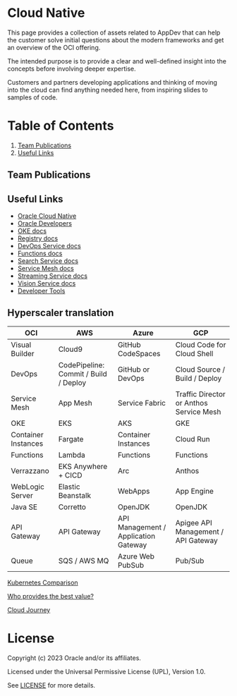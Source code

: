 # Cloud Native

This page provides a collection of assets related to AppDev that can help the customer solve initial questions about the modern frameworks and get an overview of the OCI offering.

The intended purpose is to provide a clear and well-defined insight into the concepts before involving deeper expertise.

Customers and partners developing applications and thinking of moving into the cloud can find anything needed here, from inspiring slides to samples of code.

# Table of Contents
 
1. [Team Publications](#team-publications)
2. [Useful Links](#useful-uinks)

## Team Publications

## Useful Links

- [Oracle Cloud Native](https://www.oracle.com/cloud/cloud-native/)
- [Oracle Developers](https://developer.oracle.com/)
- [OKE docs](https://docs.oracle.com/en-us/iaas/Content/ContEng/home.htm)
- [Registry docs](https://docs.oracle.com/en-us/iaas/Content/Registry/home.htm)
- [DevOps Service docs](https://docs.oracle.com/en-us/iaas/Content/devops/using/home.htm)
- [Functions docs](https://docs.oracle.com/en-us/iaas/Content/Functions/home.htm)
- [Search Service docs](https://docs.oracle.com/en-us/iaas/Content/search-opensearch/home.htm)
- [Service Mesh docs](https://docs.oracle.com/en-us/iaas/Content/service-mesh/home.htm)
- [Streaming Service docs](https://docs.oracle.com/en-us/iaas/Content/Streaming/home.htm)
- [Vision Service docs](https://docs.oracle.com/en-us/iaas/vision/vision/using/home.htm)
- [Developer Tools](https://docs.oracle.com/en-us/iaas/Content/devtoolshome.htm)

## Hyperscaler translation

| <b>OCI</b>          | <b>AWS</b>                            | <b>Azure</b>                         | <b>GCP</b>                              |
| -------------       | ----------                            | ----------------                     | -------------------------               |
| Visual Builder      | Cloud9                                | GitHub CodeSpaces                    | Cloud Code for Cloud Shell              |
| DevOps              | CodePipeline: Commit / Build / Deploy | GitHub or DevOps                     | Cloud Source / Build / Deploy           |
| Service Mesh        | App Mesh                              | Service Fabric                       | Traffic Director or Anthos Service Mesh |
| OKE                 | EKS                                   | AKS                                  | GKE                                     |
| Container Instances | Fargate                               | Container Instances                  | Cloud Run                               |
| Functions           | Lambda                                | Functions                            | Functions                               |
| Verrazzano          | EKS Anywhere + CICD                   | Arc                                  | Anthos                                  |
| WebLogic Server     | Elastic Beanstalk                     | WebApps                              | App Engine                              |
| Java SE             | Corretto                              | OpenJDK                              | OpenJDK                                 |
| API Gateway         | API Gateway                           | API Management / Application Gateway | Apigee API Management / API Gateway     |
| Queue               | SQS / AWS MQ                          |  Azure Web PubSub                    | Pub/Sub                                 |

[Kubernetes Comparison](https://developer.oracle.com/learn/k8s/k8s_comparison.html)

[Who provides the best value?](https://blogs.oracle.com/cloud-infrastructure/post/kubernetes-cloud-cost-comparison-best-value)

[Cloud Journey](*application-development/cloud-native/AppDev.pdf)


# License

Copyright (c) 2023 Oracle and/or its affiliates.

Licensed under the Universal Permissive License (UPL), Version 1.0.

See [LICENSE](https://github.com/oracle-devrel/technology-engineering/blob/folder-structure/LICENSE) for more details.
